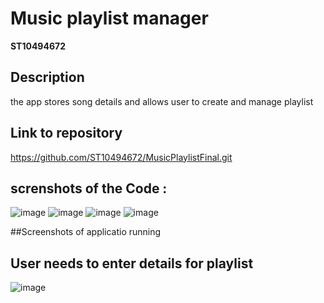# Music playlist manager 

**ST10494672**

## Description
the app stores song details and allows user to create and manage playlist
## Link to repository

https://github.com/ST10494672/MusicPlaylistFinal.git

## screnshots of the Code :
![image](https://github.com/user-attachments/assets/a1690fe4-ce99-4684-8371-0f94241e2fc1)
![image](https://github.com/user-attachments/assets/83914b20-53b1-47d0-bf9c-1f93949afa72)
![image](https://github.com/user-attachments/assets/245bf6f6-8f21-46e3-acf7-4659e1c05d77)
![image](https://github.com/user-attachments/assets/cf3b22d0-7515-474f-81c0-b67f048371f9)

##Screenshots of applicatio running

## User needs to enter details for playlist
![image](https://github.com/user-attachments/assets/f272fcbb-5a58-4c29-bfa4-9dbb227509b5)











